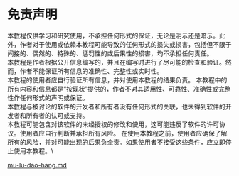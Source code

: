 # 免责声明

&#x20;     本教程仅供学习和研究使用，不承担任何形式的保证，无论是明示还是暗示。此外，作者对于使用或依赖本教程可能导致的任何形式的损失或损害，包括但不限于间接的、偶然的、特殊的、惩罚性的或后果性的损害，均不承担任何责任。\
&#x20;     本教程是作者根据公开信息编写的，并且在编写时进行了尽可能的检查和验证。然而，作者不能保证所有信息的准确性、完整性或实时性。\
&#x20;     本教程的使用者应自行验证所有信息，并对使用本教程的结果负责。 本教程中的所有内容和信息都是“按现状”提供的，作者不对其适用性、可靠性、准确性或完整性作任何形式的声明或保证。 \
&#x20;     本教程与被讨论的软件的开发者和所有者没有任何形式的关联，也未得到软件的开发者和所有者的认可或支持。\
&#x20;     本教程可能包含对该软件的未经授权的修改和使用，这可能违反了软件的许可协议。使用者应自行判断并承担所有风险。 在使用本教程之前，使用者应确保了解所有的风险，并对可能出现的后果负全责。如果使用者不接受这些条件，应立即停止使用本教程。\


[mu-lu-dao-hang.md](mu-lu-dao-hang.md "mention")
